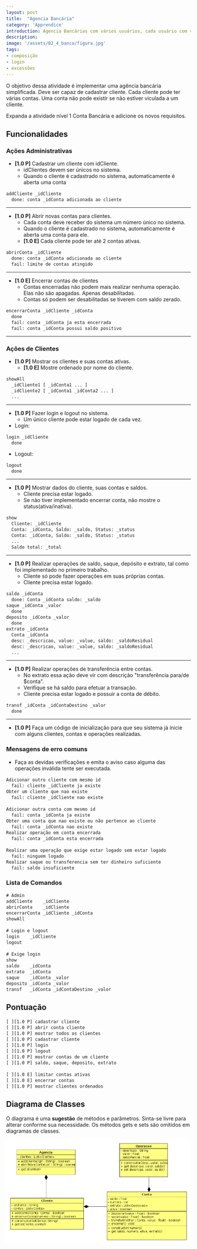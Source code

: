 ```yaml
---
layout: post
title:  "Agencia Bancária"
category: 'Apprendice'
introduction: Agencia Bancárias com vários usuários, cada usuário com várias contas.
description: 
image: '/assets/02_4_banco/figura.jpg'
tags:
- composição
- login
- excessões
---
```


O objetivo dessa atividade é implementar uma agência bancária simplificada. Deve ser capaz de cadastrar cliente. Cada cliente pode ter várias contas. Uma conta não pode existir se não estiver viculada a um cliente.

Expanda a atividade nível 1 Conta Bancária e adicione os novos requisitos.

## Funcionalidades

### Ações Administrativas

- **[1.0 P]** Cadastrar um cliente com idCliente.
    - idClientes devem ser únicos no sistema.
    - Quando o cliente é cadastrado no sistema, automaticamente é aberta uma conta

```
addCliente _idCliente
  done: conta _idConta adicionada ao cliente
```

---
- **[1.0 P]** Abrir novas contas para clientes.
    - Cada conta deve receber do sistema um número único no sistema.
    - Quando o cliente é cadastrado no sistema, automaticamente é aberta uma conta
  para ele.
    - **[1.0 E]** Cada cliente pode ter até 2 contas ativas.

```
abrirConta _idCliente
  done: conta _idConta adicionada ao cliente
  fail: limite de contas atingido
```

---
- **[1.0 E]** Encerrar contas de clientes
    - Contas encerradas não podem mais realizar nenhuma operação. Elas não são apagadas. Apenas desabilitadas.
    - Contas só podem ser desabilitadas se tiverem com saldo zerado.

```
encerrarConta _idCliente _idConta
  done
  fail: conta _idConta ja esta encerrada
  fail: conta _idConta possui saldo positivo
```

---

### Ações de Clientes

- **[1.0 P]** Mostrar os clientes e suas contas ativas.
    - **[1.0 E]** Mostre ordenado por nome do cliente.

```
showAll
  _idCliente1 [ _idConta1 ... ]
  _idCliente2 [ _idConta1 _idConta2 ... ]
  ...
```

---
- **[1.0 P]** Fazer login e logout no sistema.
    - Um único cliente pode estar logado de cada vez.
- Login:

```
login _idCliente
  done
```

- Logout:

```
logout
  done
```

---
- **[1.0 P]** Mostrar dados do cliente, suas contas e saldos.
    - Cliente precisa estar logado.
    - Se não tiver implementado encerrar conta, não mostre o status(ativa/inativa).

```
show
  Cliente: _idCliente
  Conta: _idConta, Saldo: _saldo, Status: _status
  Conta: _idConta, Saldo: _saldo, Status: _status
  ...
  Saldo total: _total
```

---
- **[1.0 P]** Realizar operações de saldo, saque, depósito e extrato, tal como foi implementado no primeiro trabalho.
     - Cliente só pode fazer operações em suas próprias contas.
     - Cliente precisa estar logado.

```
saldo _idConta
  done: Conta _idConta saldo: _saldo
saque _idConta _valor
  done
deposito _idConta _valor
  done
extrato _idConta
  Conta _idConta
  desc: _descricao, value: _value, saldo: _saldoResidual
  desc: _descricao, value: _value, saldo: _saldoResidual
  ...
```

---
- **[1.0 P]** Realizar operações de transferência entre contas.
    - No extrato essa ação deve vir com descrição "transferência para/de $conta".
    - Verifique se há saldo para efetuar a transação.
    - Cliente precisa estar logado e possuir a conta de débito.

```
transf _idConta _idContaDestino _valor
  done
```

---
- **[1.0 P]** Faça um código de inicialização para que seu sistema já inicie com alguns clientes, contas e operações realizadas.

### Mensagens de erro comuns

- Faça as devidas verificações e emita o aviso caso alguma das operações inválida tente ser executada.

```
Adicionar outro cliente com mesmo id
  fail: cliente _idCliente ja existe
Obter um cliente que nao existe
  fail: cliente _idCliente nao existe

Adicionar outra conta com mesmo id
  fail: conta _idConta ja existe
Obter uma conta que nao existe ou não pertence ao cliente
  fail: conta _idConta nao existe
Realizar operação em conta encerrada
  fail: conta _idConta esta encerrada

Realizar uma operação que exige estar logado sem estar logado
  fail: ninguem logado
Realizar saque ou transferencia sem ter dinheiro suficiente
  fail: saldo insuficiente
```

### Lista de Comandos

```
# Admin
addCliente    _idCliente
abrirConta    _idCliente
encerrarConta _idCliente _idConta
showAll

# Login e logout
login    _idCliente
logout

# Exige login
show
saldo    _idConta
extrato  _idConta
saque    _idConta _valor
deposito _idConta _valor
transf   _idConta _idContaDestino _valor
```

## Pontuação

```
[ ][1.0 P] cadastrar cliente
[ ][1.0 P] abrir conta cliente
[ ][1.0 P] mostrar todos os clientes
[ ][1.0 P] cadastrar cliente
[ ][1.0 P] login
[ ][1.0 P] logout
[ ][1.0 P] mostrar contas de um cliente
[ ][1.0 P] saldo, saque, deposito, extrato

[ ][1.0 E] limitar contas ativas
[ ][1.0 E] encerrar contas
[ ][1.0 P] mostrar clientes ordenados
```

## Diagrama de Classes

O diagrama é uma **sugestão** de métodos e parâmetros. Sinta-se livre para alterar conforme sua necessidade. Os métodos gets e sets são omitidos em diagramas de classes.

![](/assets/02_4_banco/diagrama.png)
